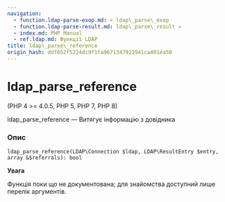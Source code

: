 ```yaml
---
navigation:
  - function.ldap-parse-exop.md: « ldap\_parse\_exop
  - function.ldap-parse-result.md: ldap\_parse\_result »
  - index.md: PHP Manual
  - ref.ldap.md: Функції LDAP
title: ldap\_parse\_reference
origin_hash: ddf652f5224dc9f1fa9671347921941ca401ea50
---
```

# ldap\_parse\_reference

(PHP 4 >= 4.0.5, PHP 5, PHP 7, PHP 8)

ldap\_parse\_reference — Витягує інформацію з довідника

### Опис

```methodsynopsis
ldap_parse_reference(LDAP\Connection $ldap, LDAP\ResultEntry $entry, array &$referrals): bool
```

**Увага**

Функція поки що не документована; для знайомства доступний лише перелік аргументів.
